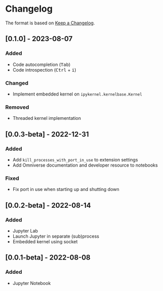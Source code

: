 # Changelog

The format is based on [Keep a Changelog](https://keepachangelog.com/en/1.0.0/).

## [0.1.0] - 2023-08-07
### Added
- Code autocompletion (<kbd>Tab</kbd>)
- Code introspection (<kbd>Ctrl</kbd> + <kbd>i</kbd>)

### Changed
- Implement embedded kernel on `ipykernel.kernelbase.Kernel`

### Removed
- Threaded kernel implementation

## [0.0.3-beta] - 2022-12-31
### Added
- Add `kill_processes_with_port_in_use` to extension settings
- Add Omniverse documentation and developer resource to notebooks

### Fixed
- Fix port in use when starting up and shutting down

## [0.0.2-beta] - 2022-08-14
### Added
- Jupyter Lab
- Launch Jupyter in separate (sub)process
- Embedded kernel using socket

## [0.0.1-beta] - 2022-08-08
### Added
- Jupyter Notebook
